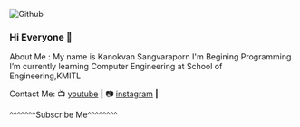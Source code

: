 ![Github](https://user-images.githubusercontent.com/56060226/101707637-34dc9280-3abe-11eb-99b6-d6cbffa7e114.png)


### Hi Everyone 👋
About Me : 
My name is Kanokvan Sangvaraporn
I'm Begining Programming
I’m currently learning Computer Engineering at School of Engineering,KMITL

Contact Me:
📺 [youtube][youtube] **|** 
📷 [instagram][instagram] **|** 

^^^^^^^Subscribe Me^^^^^^^^

[youtube]: https://www.youtube.com/channel/UCFkNe3FN5NvhyYZU1ndWfsg
[instagram]: https://www.instagram.com/ks_pamai/
